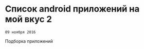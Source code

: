 <!--
{
  "draft": false,
  "tags": ["Другое"]
}
-->

# Список android приложений на мой вкус 2

```blogEnginePageDate
09 ноября 2016
```

Подборка приложений